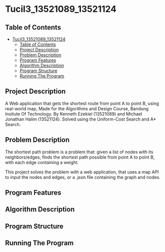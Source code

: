 # Tucil3_13521089_13521124

## Table of Contents
- [Tucil3\_13521089\_13521124](#tucil3_13521089_13521124)
  - [Table of Contents](#table-of-contents)
  - [Project Description](#project-description)
  - [Problem Description](#problem-description)
  - [Program Features](#program-features)
  - [Algorithm Description](#algorithm-description)
  - [Program Structure](#program-structure)
  - [Running The Program](#running-the-program)


## Project Description

A Web application that gets the shortest route from point A to point B, using real-world map, Made for the Algorithms and Design Course, Bandung Insitute Of Technology. By Kenneth Ezekiel (13521089) and Michael Jonathan Halim (13521124). Solved using the Uniform-Cost Search and A* Search.

## Problem Description

The shortest path problem is a problem that: given a list of nodes with its neighbors/edges, finds the shortest path possible from point A to point B, with each edge containing a weight.

This project solves the problem with a web application, that uses a map API to input the nodes and edges, or a .json file containing the graph and nodes.

## Program Features


## Algorithm Description


## Program Structure


## Running The Program



